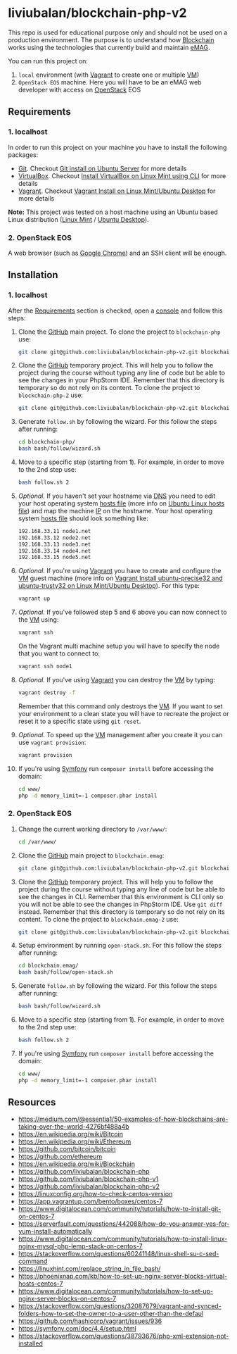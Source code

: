 # liviubalan/blockchain-php-v2

This repo is used for educational purpose only and should not be used on a production environment.
The purpose is to understand how
[Blockchain](https://en.wikipedia.org/wiki/Blockchain) works using the technologies that currently build and maintain
[eMAG](https://www.emag.ro/).

You can run this project on:
1. `local` environment (with [Vagrant](https://en.wikipedia.org/wiki/Vagrant_(software)) to create one or multiple
[VM](https://en.wikipedia.org/wiki/Virtual_machine))
2. `OpenStack EOS` machine. Here you will have to be an eMAG web developer with access on
[OpenStack](https://en.wikipedia.org/wiki/OpenStack) EOS

## Requirements

### 1. localhost

In order to run this project on your machine you have to install the following packages:

* [Git](https://git-scm.com/). Checkout
[Git install on Ubuntu Server](https://www.liviubalan.com/git-install-on-ubuntu-server) for more details
* [VirtualBox](https://www.virtualbox.org/). Checkout
[Install VirtualBox on Linux Mint using CLI](https://www.liviubalan.com/install-virtualbox-on-linux-mint-using-cli)
for more details
* [Vagrant](https://www.vagrantup.com/). Checkout
[Vagrant Install on Linux Mint/Ubuntu Desktop](https://www.liviubalan.com/vagrant-install-on-linux-mintubuntu-desktop)
for more details

**Note:** This project was tested on a host machine using an Ubuntu based Linux distribution
([Linux Mint](https://en.wikipedia.org/wiki/Linux_Mint) / [Ubuntu Desktop](https://en.wikipedia.org/wiki/Ubuntu_(operating_system))).

### 2. OpenStack EOS

A web browser (such as [Google Chrome](https://en.wikipedia.org/wiki/Google_Chrome)) and an SSH client will be enough.

## Installation

### 1. localhost

After the [Requirements](https://github.com/liviubalan/blockchain-php-v2#1-localhost) section is checked, open a
[console](https://en.wikipedia.org/wiki/Command-line_interface) and follow this steps:

1. Clone the [GitHub](https://github.com/liviubalan/blockchain-php-v2) main project. To clone the project to
`blockchain-php` use:

    ```bash
    git clone git@github.com:liviubalan/blockchain-php-v2.git blockchain-php
    ```

2. Clone the [GitHub](https://github.com/liviubalan/blockchain-php-v2) temporary project. This will help you to follow the
project during the course without typing any line of code but be able to see the changes in your PhpStorm IDE. Remember
that this directory is temporary so do not rely on its content.  To clone the project to `blockchain-php-2` use:

    ```bash
    git clone git@github.com:liviubalan/blockchain-php-v2.git blockchain-php-2
    ```

3. Generate `follow.sh` by following the wizard. For this follow the steps after running:

    ```bash
    cd blockchain-php/
    bash bash/follow/wizard.sh
    ```

4. Move to a specific step (starting from **1**). For example, in order to move to the 2nd step use:

    ```bash
    bash follow.sh 2
    ```

5. *Optional.* If you haven't set your hostname via [DNS](https://en.wikipedia.org/wiki/Domain_Name_System) you need to
edit your host operating system [hosts file](https://en.wikipedia.org/wiki/Hosts_(file)) (more info on
[Ubuntu Linux hosts file](https://www.liviubalan.com/ubuntu-linux-hosts-file)) and map the machine
[IP](https://en.wikipedia.org/wiki/Internet_Protocol) on the hostname. Your host operating system
[hosts file](https://en.wikipedia.org/wiki/Hosts_(file)) should look something like:

    ```bash
    192.168.33.11 node1.net
    192.168.33.12 node2.net
    192.168.33.13 node3.net
    192.168.33.14 node4.net
    192.168.33.15 node5.net
    ```

6. *Optional.* If you're using [Vagrant](https://en.wikipedia.org/wiki/Vagrant_(software)) you have to create and
configure the [VM](https://en.wikipedia.org/wiki/Virtual_machine) guest machine (more info on
[Vagrant Install ubuntu-precise32 and ubuntu-trusty32 on Linux Mint/Ubuntu Desktop](https://www.liviubalan.com/vagrant-install-ubuntu-precise32-and-ubuntu-trusty32-on-linux-mintubuntu-desktop)).
For this type:

    ```bash
    vagrant up
    ```

7. *Optional.* If you've followed step 5 and 6 above you can now connect to the
[VM](https://en.wikipedia.org/wiki/Virtual_machine) using:

    ```bash
    vagrant ssh
    ```

    On the Vagrant multi machine setup you will have to specify the node that you want to connect to:

    ```bash
    vagrant ssh node1
    ```

8. *Optional.* If you've using [Vagrant](https://en.wikipedia.org/wiki/Vagrant_(software)) you can destroy the
[VM](https://en.wikipedia.org/wiki/Virtual_machine) by typing:

    ```bash
    vagrant destroy -f
    ```

   Remember that this command only destroys the [VM](https://en.wikipedia.org/wiki/Virtual_machine). If you want to
   set your environment to a clean state you will have to recreate the project or reset it to a specific state using
   `git reset`.

9. *Optional.* To speed up the [VM](https://en.wikipedia.org/wiki/Virtual_machine) management after you create it you
can use `vagrant provision`:

    ```bash
    vagrant provision
    ```

10. If you're using [Symfony](https://symfony.com/) run `composer install` before accessing the domain:

    ```bash
    cd www/
    php -d memory_limit=-1 composer.phar install
    ```

### 2. OpenStack EOS

1. Change the current working directory to `/var/www/`:

    ```bash
    cd /var/www/
    ```

2. Clone the [GitHub](https://github.com/liviubalan/blockchain-php-v2) main project to `blockchain.emag`:

    ```bash
    git clone git@github.com:liviubalan/blockchain-php-v2.git blockchain.emag
    ```

3. Clone the [GitHub](https://github.com/liviubalan/blockchain-php-v2) temporary project. This will help you to follow the
   project during the course without typing any line of code but be able to see the changes in CLI. Remember that this 
   environment is CLI only so you will not be able to see the changes in PhpStorm IDE. Use `git diff` instead. Remember
   that this directory is temporary so do not rely on its content.  To clone the project to `blockchain.emag-2` use:

    ```bash
    git clone git@github.com:liviubalan/blockchain-php-v2.git blockchain.emag-2
    ```

4. Setup environment by running `open-stack.sh`. For this follow the steps after running:

    ```bash
    cd blockchain.emag/
    bash bash/follow/open-stack.sh
    ```

5. Generate `follow.sh` by following the wizard. For this follow the steps after running:

    ```bash
    bash bash/follow/wizard.sh
    ```

6. Move to a specific step (starting from **1**). For example, in order to move to the 2nd step use:

    ```bash
    bash follow.sh 2
    ```

7. If you're using [Symfony](https://symfony.com/) run `composer install` before accessing the domain:

    ```bash
    cd www/
    php -d memory_limit=-1 composer.phar install
    ```

## Resources

* https://medium.com/@essentia1/50-examples-of-how-blockchains-are-taking-over-the-world-4276bf488a4b
* https://en.wikipedia.org/wiki/Bitcoin
* https://en.wikipedia.org/wiki/Ethereum
* https://github.com/bitcoin/bitcoin
* https://github.com/ethereum
* https://en.wikipedia.org/wiki/Blockchain
* https://github.com/liviubalan/blockchain-php
* https://github.com/liviubalan/blockchain-php-v1
* https://github.com/liviubalan/blockchain-php-v2
* https://linuxconfig.org/how-to-check-centos-version
* https://app.vagrantup.com/bento/boxes/centos-7
* https://www.digitalocean.com/community/tutorials/how-to-install-git-on-centos-7
* https://serverfault.com/questions/442088/how-do-you-answer-yes-for-yum-install-automatically
* https://www.digitalocean.com/community/tutorials/how-to-install-linux-nginx-mysql-php-lemp-stack-on-centos-7
* https://stackoverflow.com/questions/60241148/linux-shell-su-c-sed-command
* https://linuxhint.com/replace_string_in_file_bash/
* https://phoenixnap.com/kb/how-to-set-up-nginx-server-blocks-virtual-hosts-centos-7
* https://www.digitalocean.com/community/tutorials/how-to-set-up-nginx-server-blocks-on-centos-7
* https://stackoverflow.com/questions/32087679/vagrant-and-synced-folders-how-to-set-the-owner-to-a-user-other-than-the-defaul
* https://github.com/hashicorp/vagrant/issues/936
* https://symfony.com/doc/4.4/setup.html
* https://stackoverflow.com/questions/38793676/php-xml-extension-not-installed
